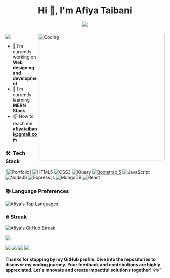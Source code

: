 <h1 align="center">Hi 👋, I'm Afiya Taibani</h1>
<p align="center" display="block"><img src="https://readme-typing-svg.herokuapp.com/?size=30&duration=4001&color=9745F5&vCenter=true&center=true&width=460&lines=🚀A+full-stack+developer"</p> 
<h3 align="center"></h3>

<img src="https://user-images.githubusercontent.com/74038190/225813708-98b745f2-7d22-48cf-9150-083f1b00d6c9.gif" align="right" alt="Coding" width="400" >

<a href="https://github.com/afiyataibani/github-profile-views-counter">
    <img src="https://komarev.com/ghpvc/?username=afiyataibani&style=for-the-badge&color=blueviolet">
</a>

- 🔭 I’m currently working on **Web designing and development**
- 🌱 I’m currently learning **MERN Stack**
- 📫 How to reach me **afiyataibani@gmail.com**

### 🛠 &nbsp;Tech Stack

[![Portfolio](https://img.shields.io/badge/Portfolio-%23000000.svg?style=for-the-badge&logo=firefox&logoColor=#FF7139)]
![HTML5](https://img.shields.io/badge/html5-%23E34F26.svg?style=for-the-badge&logo=html5&logoColor=white)
![CSS3](https://img.shields.io/badge/css3-%231572B6.svg?style=for-the-badge&logo=css3&logoColor=white)
![jQuery](https://img.shields.io/badge/jquery-%230769AD.svg?style=for-the-badge&logo=jquery&logoColor=white)
[![Bootstrap 5](https://img.shields.io/badge/Bootstrap_5-7952B3.svg?style=for-the-badge&logo=bootstrap&logoColor=white)](https://getbootstrap.com/docs/5.0/)
![JavaScript](https://img.shields.io/badge/javascript-%23323330.svg?style=for-the-badge&logo=javascript&logoColor=%23F7DF1E)
![NodeJS](https://img.shields.io/badge/node.js-6DA55F?style=for-the-badge&logo=node.js&logoColor=white)
![Express.js](https://img.shields.io/badge/express.js-%23404d59.svg?style=for-the-badge&logo=express&logoColor=%2361DAFB)
![MongoDB](https://img.shields.io/badge/MongoDB-%234ea94b.svg?style=for-the-badge&logo=mongodb&logoColor=white)
![React](https://img.shields.io/badge/react-%2320232a.svg?style=for-the-badge&logo=react&logoColor=%2361DAFB)


### 📚 Language Preferences

![Afiya's Top Languages](https://github-readme-stats.vercel.app/api/top-langs?username=afiyataibani&show_icons=true&theme=midnight-purple&locale=en&layout=compact)

### 🔥 Streak

![Afiya's GitHub Streak](https://nirzak-streak-stats.vercel.app/?user=afiyataibani&theme=highContrast)

![](http://github-profile-summary-cards.vercel.app/api/cards/profile-details?username=afiyataibani&theme=great_gatsby)

![](http://github-profile-summary-cards.vercel.app/api/cards/repos-per-language?username=afiyataibani&theme=great_gatsby) ![](http://github-profile-summary-cards.vercel.app/api/cards/most-commit-language?username=afiyataibani&theme=great_gatsby) ![](http://github-profile-summary-cards.vercel.app/api/cards/stats?username=afiyataibani&theme=great_gatsby) ![](http://github-profile-summary-cards.vercel.app/api/cards/productive-time?username=afiyataibani&theme=great_gatsby&utcOffset=8)

#### Thanks for stopping by my GitHub profile. Dive into the repositories to discover my coding journey. Your feedback and contributions are highly appreciated. Let's innovate and create impactful solutions together! 💡✨"
